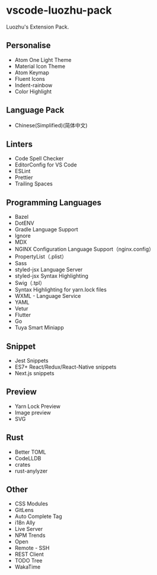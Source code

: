 # vscode-luozhu-pack

Luozhu's Extension Pack.

## Personalise

- Atom One Light Theme
- Material Icon Theme
- Atom Keymap
- Fluent Icons
- Indent-rainbow
- Color Highlight

## Language Pack

- Chinese(Simplified)(简体中文)

## Linters

- Code Spell Checker
- EditorConfig for VS Code
- ESLint
- Prettier
- Trailing Spaces

## Programming Languages

- Bazel
- DotENV
- Gradle Language Support
- Ignore
- MDX
- NGINX Configuration Language Support（nginx.config）
- PropertyList（.plist）
- Sass
- styled-jsx Language Server
- styled-jsx Syntax Highlighting
- Swig（.tpl）
- Syntax Highlighting for yarn.lock files
- WXML - Language Service
- YAML
- Vetur
- Flutter
- Go
- Tuya Smart Miniapp

## Snippet

- Jest Snippets
- ES7+ React/Redux/React-Native snippets
- Next.js snippets

## Preview

- Yarn Lock Preview
- Image preview
- SVG

## Rust

- Better TOML
- CodeLLDB
- crates
- rust-anylyzer

## Other

- CSS Modules
- GitLens
- Auto Complete Tag
- i18n Ally
- Live Server
- NPM Trends
- Open
- Remote - SSH
- REST Client
- TODO Tree
- WakaTime
